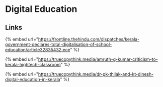 # Digital Education

## Links

{% embed url="https://frontline.thehindu.com/dispatches/kerala-government-declares-total-digitalisation-of-school-education/article32835432.ece" %}

{% embed url="https://truecopythink.media/amruth-g-kumar-criticism-to-kerala-hightech-classroom" %}

{% embed url="https://truecopythink.media/dr-pk-thilak-and-kt-dinesh-digital-education-in-kerala" %}





